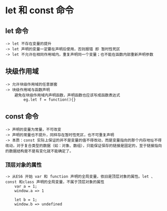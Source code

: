 # let 和 const 命令
## let 命令
    -> let 不存在变量的提升
    -> let 声明的变量一定要在声明后使用，否则报错 即 暂时性死区
    -> let 不允许在相同作用域内，重复声明同一个变量；也不能在函数内部重新声明参数

## 块级作用域
    -> 允许块级作用域的任意嵌套
    -> 块级作用域与函数声明
        避免在块级作用域内声明函数，声明函数也应该写成函数表达式 
            eg.let f = function(){}

## const 命令
    -> 声明的变量为常量，不可改变
    -> 声明的常量也不提升，同样存在暂时性死区，也不可重复声明
    -> 本质：const 实际上保证的并不是变量的值不得改动，而是变量指向的那个内存地址不得改动，对于复合类型的数据（如：对象、数组），只能保证保存的链接是固定的，至于链接指向的数据结构是不是有变化就不能确定了。

### 顶层对象的属性
    -> 从ES6 开始 var 和 function 声明的全局变量，依旧是顶层对象的属性。let 、 const 和class 声明的全局变量，不属于顶层对象的属性
        var a = 1;
        window.a => 1

        let b = 1;
        window.b => undefined

















        